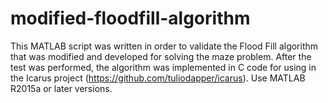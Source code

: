 # modified-floodfill-algorithm

This MATLAB script was written in order to validate the Flood Fill algorithm that was modified and developed for solving the maze problem. After the test was performed, the algorithm was implemented in C code for using in the Icarus project (https://github.com/tuliodapper/icarus). Use MATLAB R2015a or later versions.
